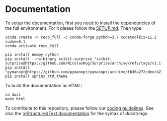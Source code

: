 # Documentation

To setup the documentation, first you need to install the dependencies of the full environment. For it please follow the [SETUP.md](../SETUP.md). Then type:

    conda create -n reco_full -c conda-forge python=3.7 cudatoolkit=11.2 cudnn=8.1
    conda activate reco_full

    pip install numpy cython
    pip install --no-binary scikit-surprise "scikit-surprise@https://github.com/NicolasHug/Surprise/archive/refs/tags/v1.1.1.tar.gz"
    pip install "pymanopt@https://github.com/pymanopt/pymanopt/archive/fb36a272cdeecb21992cfd9271eb82baafeb316d.zip"
    pip install sphinx_rtd_theme


To build the documentation as HTML:

    cd docs
    make html

To contribute to this repository, please follow our [coding guidelines](https://github.com/Microsoft/Recommenders/wiki/Coding-Guidelines). See also the [reStructuredText documentation](https://www.sphinx-doc.org/en/master/usage/restructuredtext/index.html) for the syntax of docstrings.
